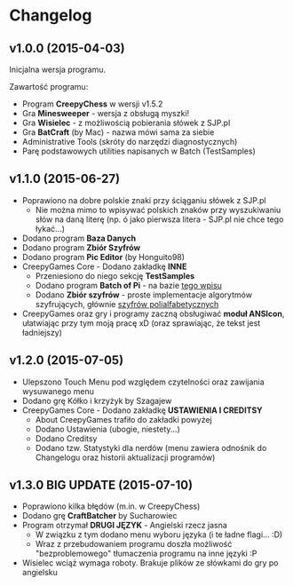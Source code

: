 Changelog
=========

v1.0.0 (2015-04-03)
-------------------

Inicjalna wersja programu.

Zawartość programu:

- Program **CreepyChess** w wersji v1.5.2
- Gra **Minesweeper** - wersja z obsługą myszki!
- Gra **Wisielec** - z możliwością pobierania słówek z SJP.pl
- Gra **BatCraft** (by Mac) - nazwa mówi sama za siebie
- Administrative Tools (skróty do narzędzi diagnostycznych)
- Parę podstawowych utilities napisanych w Batch (TestSamples)

v1.1.0 (2015-06-27)
-------------------

- Poprawiono na dobre polskie znaki przy ściąganiu słówek z SJP.pl
  - Nie można mimo to wpisywać polskich znaków przy wyszukiwaniu słów na daną
    literę (np. ó jako pierwsza litera - SJP.pl nie chce tego łykać...)
- Dodano program **Baza Danych**
- Dodano program **Zbiór Szyfrów**
- Dodano program **Pic Editor** (by Honguito98)
- CreepyGames Core - Dodano zakładkę **INNE**
  - Przeniesiono do niego sekcję **TestSamples**
  - Dodano program **Batch of Pi** - na bazie [tego wpisu](https://thedailywtf.com/articles/Stupid-Coding-Tricks-A-Batch-of-Pi)
  - Dodano **Zbiór szyfrów** - proste implementacje algorytmów szyfrujących,
    głównie [szyfrów polialfabetycznych](https://pl.wikipedia.org/wiki/Szyfr_polialfabetyczny)
- CreepyGames oraz gry i programy zaczną obsługiwać **moduł ANSIcon**,
  ułatwiając przy tym moją pracę xD (oraz sprawiając, że tekst jest ładniejszy)

v1.2.0 (2015-07-05)
-------------------

- Ulepszono Touch Menu pod względem czytelności oraz zawijania wysuwanego menu
- Dodano grę Kółko i krzyżyk by Szagajew
- CreepyGames Core - Dodano zakładkę **USTAWIENIA I CREDITSY**
  - About CreepyGames trafiło do zakładki powyżej
  - Dodano Ustawienia (ubogie, niestety...)
  - Dodano Creditsy
  - Dodano tzw. Statystyki dla nerdów (menu zawiera odnośnik do Changelogu
    oraz historii aktualizacji programów)

v1.3.0 BIG UPDATE (2015-07-10)
------------------------------

- Poprawiono kilka błędów (m.in. w CreepyChess)
- Dodano grę **CraftBatcher** by Sucharowiec
- Program otrzymał **DRUGI JĘZYK** - Angielski rzecz jasna
  - W związku z tym dodano menu wyboru języka (i te ładne flagi... :D)
  - Wraz z przebudowaniem programu doszła możliwość "bezproblemowego"
    tłumaczenia programu na inne języki :P
- Wisielec wciąż wymaga roboty. Brakuje plików ze słówkami do gry po angielsku